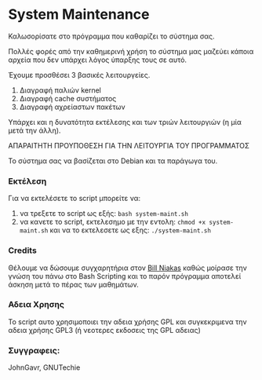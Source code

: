 # **System Maintenance**

Καλωσορίσατε στο πρόγραμμα που καθαρίζει το σύστημα σας. 

Πολλές φορές από την καθημερινή χρήση το σύστημα μας μαζεύει κάποια αρχεία που δεν υπάρχει λόγος ύπαρξης τους σε αυτό. 

Έχουμε προσθέσει 3 βασικές λειτουργείες. 

1. Διαγραφή παλιών kernel
2. Διαγραφή cache συστήματος
3. Διαγραφή αχρείαστων πακέτων



Υπάρχει και η δυνατότητα εκτέλεσης και των τριών λειτουργιών (η μία μετά την άλλη).

ΑΠΑΡΑΙΤΗΤΗ ΠΡΟΥΠΟΘΕΣΗ ΓΙΑ ΤΗΝ ΛΕΙΤΟΥΡΓΙΑ ΤΟΥ ΠΡΟΓΡΑΜΜΑΤΟΣ

Το σύστημα σας να βασίζεται στο Debian και τα παράγωγα του. 



### Εκτέλεση

Για να εκτελέσετε το script μπορείτε να:

1. να τρεξετε το script ως εξής: ```bash system-maint.sh```
2. να κανετε το script, εκτελεσημο με την εντολη: ```chmod +x system-maint.sh```
   και να το εκτελεσετε ως εξης: ```./system-maint.sh```

### Credits

Θέλουμε να δώσουμε συγχαρητήρια στον [Bill Niakas](https://github.com/billniakas) καθώς μοίρασε την γνώση του πάνω στο Bash Scripting και το παρόν πρόγραμμα αποτελεί άσκηση μετά το πέρας των μαθημάτων. 

### Αδεια Χρησης

Το script αυτο χρησιμοποιει την αδεια χρήσης GPL και συγκεκριμενα την αδεια χρήσης GPL3 (ή νεοτερες εκδοσεις της GPL αδειας)

### Συγγραφεις:

JohnGavr, GNUTechie
